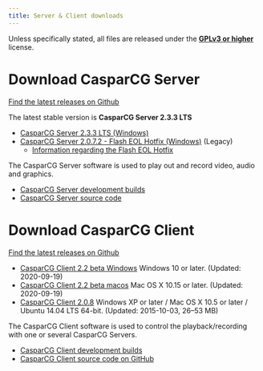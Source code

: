 ```yaml
---
title: Server & Client downloads
---
```


Unless specifically stated, all files are released under the [**GPLv3 or higher**](http://www.gnu.org/licenses/licenses.html#GPL) license.

# Download CasparCG Server

[Find the latest releases on Github](https://github.com/casparcg/server/releases)

The latest stable version is **CasparCG Server 2.3.3 LTS**

- [CasparCG Server 2.3.3 LTS (Windows)](https://github.com/CasparCG/server/releases/download/v2.3.3-lts-stable/casparcg-server-v2.3.3-lts-stable.zip)
- [CasparCG Server 2.0.7.2 - Flash EOL Hotfix (Windows)](https://github.com/CasparCG/server/releases/download/v2.0.7.1-flash-eol/CasparCG.Server-2.0.7.2-flash-eol-hotfix.zip) (Legacy)
  - [Information regarding the Flash EOL Hotfix](https://github.com/CasparCG/server/releases/download/v2.0.7.1-flash-eol/README-FlashPlayerEOLFix.pdf)

The CasparCG Server software is used to play out and record video, audio and graphics.

- [CasparCG Server development builds](http://builds.casparcg.com)
- [CasparCG Server source code](https://github.com/CasparCG/server)

# Download CasparCG Client

[Find the latest releases on Github](https://github.com/casparcg/server/releases)

- [CasparCG Client 2.2 beta Windows](https://github.com/CasparCG/server/releases/download/v2.3.0-lts-stable/casparcg-client-1bca33bf80807e6d977ab4bd3075f3452a047feb-win.zip) Windows 10 or later. (Updated: 2020-09-19)
- [CasparCG Client 2.2 beta macos](https://github.com/CasparCG/server/releases/download/v2.3.0-lts-stable/casparcg-client-1bca33bf80807e6d977ab4bd3075f3452a047feb-mac.dmg) Mac OS X 10.15 or later. (Updated: 2020-09-19)
- [CasparCG Client 2.0.8](https://sourceforge.net/projects/casparcg/files/CasparCG_Client/CasparCG_Client_2.0/)
  Windows XP or later / Mac OS X 10.5 or later / Ubuntu 14.04 LTS 64-bit. (Updated: 2015-10-03, 26–53 MB)

The CasparCG Client software is used to control the playback/recording with one or several CasparCG Servers.

- [CasparCG Client development builds](http://builds.casparcg.com)
- [CasparCG Client source code on GitHub](https://github.com/CasparCG/server)
